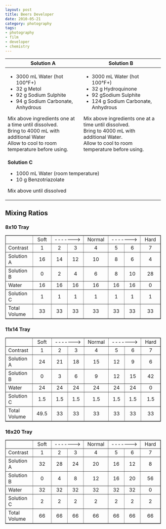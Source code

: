 ```yaml
---
layout: post
title: Beers Developer
date: 2010-05-21
category: photography
tags:
- photography
- film
- developer
- chemistry
---
```


<table class="table">
  <thead>
    <tr>
      <th>Solution A</th>
      <th>Solution B</th>
    </tr>
  </thead>
  <tbody>
    <tr>
      <td>
        <ul>
          <li>3000 mL Water (hot 100°F+)</li>
          <li>32 g Metol</li>
          <li>92 g Sodium Sulphite</li>
          <li>94 g Sodium Carbonate, Anhydrous</li>
        </ul>
        <p>
          Mix above ingredients one at a time until dissolved.<br>
          Bring to 4000 mL with additional Water<br>
          Allow to cool to room temperature before using.
        </p>
      </td>
      <td>
        <ul>
          <li>3000 mL Water (hot 100°F+)</li>
          <li>32 g Hydroquinone</li>
          <li>92 gSodium Sulphite</li>
          <li>124 g Sodium Carbonate, Anhydrous</li>
        </ul>
        <p>
          Mix above ingredients one at a time until dissolved.<br>
          Bring to 4000 mL with additional Water.<br>
          Allow to cool to room temperature before using.</p>
      </td>
    </tr>
    <tr>
      <td colspan="2">
        <b>Solution C</b>
        <ul>
          <li>1000 mL Water (room temperature)</li>
          <li>10 g Benzotriazolate</li>
        </ul>
        <p>Mix above until dissolved</p>
      </td>
    </tr>
  </tbody>
</table>

## Mixing Ratios

### 8x10 Tray

<table border="single">
<tr>
<td style="width: 100px">
                </td>
<td style="width: 100px; text-align: center;">
                    Soft</td>
<td style="text-align: center;" colspan="2">
                    -------&gt;</td>
<td style="width: 100px; text-align: center;">
                    Normal</td>
<td style="text-align: center;" colspan="2">
                    -------&gt;</td>
<td style="width: 100px; text-align: center;">
                    Hard</td>
</tr>
<tr>
<td style="width: 100px">
                    Contrast</td>
<td style="width: 100px; text-align: center;">
                    1</td>
<td style="width: 100px; text-align: center;">
                    2</td>
<td style="width: 100px; text-align: center;">
                    3</td>
<td style="width: 100px; text-align: center;">
                    4</td>
<td style="width: 100px; text-align: center;">
                    5</td>
<td style="width: 100px; text-align: center;">
                    6</td>
<td style="width: 100px; text-align: center;">
                    7</td>
</tr>
<tr>
<td style="width: 100px">
                    Solution A</td>
<td style="width: 100px; text-align: center;">
                    16</td>
<td style="width: 100px; text-align: center;">
                    14</td>
<td style="width: 100px; text-align: center;">
                    12</td>
<td style="width: 100px; text-align: center;">
                    10</td>
<td style="width: 100px; text-align: center;">
                    8</td>
<td style="width: 100px; text-align: center;">
                    6</td>
<td style="width: 100px; text-align: center;">
                    4</td>
</tr>
<tr>
<td style="width: 100px">
                    Solution B</td>
<td style="width: 100px; text-align: center;">
                    0</td>
<td style="width: 100px; text-align: center;">
                    2</td>
<td style="width: 100px; text-align: center;">
                    4</td>
<td style="width: 100px; text-align: center;">
                    6</td>
<td style="width: 100px; text-align: center;">
                    8</td>
<td style="width: 100px; text-align: center;">
                    10</td>
<td style="width: 100px; text-align: center;">
                    28</td>
</tr>
<tr>
<td style="width: 100px">
                    Water</td>
<td style="width: 100px; text-align: center;">
                    16</td>
<td style="width: 100px; text-align: center;">
                    16</td>
<td style="width: 100px; text-align: center;">
                    16</td>
<td style="width: 100px; text-align: center;">
                    16</td>
<td style="width: 100px; text-align: center;">
                    16</td>
<td style="width: 100px; text-align: center;">
                    16</td>
<td style="width: 100px; text-align: center;">
                    0</td>
</tr>
<tr>
<td style="width: 100px">
                    Solution C</td>
<td style="width: 100px; text-align: center;">
                    1</td>
<td style="width: 100px; text-align: center;">
                    1</td>
<td style="width: 100px; text-align: center;">
                    1</td>
<td style="width: 100px; text-align: center;">
                    1</td>
<td style="width: 100px; text-align: center;">
                    1</td>
<td style="width: 100px; text-align: center;">
                    1</td>
<td style="width: 100px; text-align: center;">
                    1</td>
</tr>
<tr>
<td style="width: 100px">
                    Total Volume</td>
<td style="width: 100px; text-align: center;">
                    33</td>
<td style="width: 100px; text-align: center;">
                    33</td>
<td style="width: 100px; text-align: center;">
                    33</td>
<td style="width: 100px; text-align: center;">
                    33</td>
<td style="width: 100px; text-align: center;">
                    33</td>
<td style="width: 100px; text-align: center;">
                    33</td>
<td style="width: 100px; text-align: center;">
                    33</td>
</tr>
</table>

### 11x14 Tray

<table border="1">
<tr>
<td style="width: 100px; height: 21px;">
            </td>
<td style="width: 100px; text-align: center; height: 21px;">
                Soft</td>
<td style="height: 21px; text-align: center;" colspan="2">
                -------&gt;</td>
<td style="width: 100px; text-align: center; height: 21px;">
                Normal</td>
<td style="height: 21px; text-align: center;" colspan="2">
                -------&gt;</td>
<td style="width: 100px; text-align: center; height: 21px;">
                Hard</td>
</tr>
<tr>
<td style="width: 100px; height: 21px;">
                Contrast</td>
<td style="width: 100px; height: 21px; text-align: center;">
                1</td>
<td style="width: 100px; height: 21px; text-align: center;">
                2</td>
<td style="width: 100px; height: 21px; text-align: center;">
                3</td>
<td style="width: 100px; height: 21px; text-align: center;">
                4</td>
<td style="width: 100px; height: 21px; text-align: center;">
                5</td>
<td style="width: 100px; height: 21px; text-align: center;">
                6</td>
<td style="width: 100px; height: 21px; text-align: center;">
                7</td>
</tr>
<tr>
<td style="width: 100px">
                Solution A</td>
<td style="width: 100px; text-align: center;">
                24</td>
<td style="width: 100px; text-align: center;">
                21</td>
<td style="width: 100px; text-align: center;">
                18</td>
<td style="width: 100px; text-align: center;">
                15</td>
<td style="width: 100px; text-align: center;">
                12</td>
<td style="width: 100px; text-align: center;">
                9</td>
<td style="width: 100px; text-align: center;">
                6</td>
</tr>
<tr>
<td style="width: 100px">
                Solution B</td>
<td style="width: 100px; text-align: center;">
                0</td>
<td style="width: 100px; text-align: center;">
                3</td>
<td style="width: 100px; text-align: center;">
                6</td>
<td style="width: 100px; text-align: center;">
                9</td>
<td style="width: 100px; text-align: center;">
                12</td>
<td style="width: 100px; text-align: center;">
                15</td>
<td style="width: 100px; text-align: center;">
                42</td>
</tr>
<tr>
<td style="width: 100px">
                Water</td>
<td style="width: 100px; text-align: center;">
                24</td>
<td style="width: 100px; text-align: center;">
                24</td>
<td style="width: 100px; text-align: center;">
                24</td>
<td style="width: 100px; text-align: center;">
                24</td>
<td style="width: 100px; text-align: center;">
                24</td>
<td style="width: 100px; text-align: center;">
                24</td>
<td style="width: 100px; text-align: center;">
                0</td>
</tr>
<tr>
<td style="width: 100px">
                Solution C</td>
<td style="width: 100px; text-align: center;">
                1.5</td>
<td style="width: 100px; text-align: center;">
                1.5</td>
<td style="width: 100px; text-align: center;">
                1.5</td>
<td style="width: 100px; text-align: center;">
                1.5</td>
<td style="width: 100px; text-align: center;">
                1.5</td>
<td style="width: 100px; text-align: center;">
                1.5</td>
<td style="width: 100px; text-align: center;">
                1.5</td>
</tr>
<tr>
<td style="width: 100px">
                Total Volume</td>
<td style="width: 100px; text-align: center;">
                49.5</td>
<td style="width: 100px; text-align: center;">
                33</td>
<td style="width: 100px; text-align: center;">
                33</td>
<td style="width: 100px; text-align: center;">
                33</td>
<td style="width: 100px; text-align: center;">
                33</td>
<td style="width: 100px; text-align: center;">
                33</td>
<td style="width: 100px; text-align: center;">
                33</td>
</tr>
</table>

### 16x20 Tray

<table border="1">
<tr>
<td style="width: 100px">
            </td>
<td style="width: 100px; text-align: center;">
                Soft</td>
<td style="text-align: center;" colspan="2">
                -------&gt;</td>
<td style="width: 100px; text-align: center;">
                Normal</td>
<td style="text-align: center;" colspan="2">
                -------&gt;</td>
<td style="width: 100px; text-align: center;">
                Hard</td>
</tr>
<tr>
<td style="width: 100px">
                Contrast</td>
<td style="width: 100px; text-align: center;">
                1</td>
<td style="width: 100px; text-align: center;">
                2</td>
<td style="width: 100px; text-align: center;">
                3</td>
<td style="width: 100px; text-align: center;">
                4</td>
<td style="width: 100px; text-align: center;">
                5</td>
<td style="width: 100px; text-align: center;">
                6</td>
<td style="width: 100px; text-align: center;">
                7</td>
</tr>
<tr>
<td style="width: 100px">
                Solution A</td>
<td style="width: 100px; text-align: center;">
                32</td>
<td style="width: 100px; text-align: center;">
                28</td>
<td style="width: 100px; text-align: center;">
                24</td>
<td style="width: 100px; text-align: center;">
                20</td>
<td style="width: 100px; text-align: center;">
                16</td>
<td style="width: 100px; text-align: center;">
                12</td>
<td style="width: 100px; text-align: center;">
                8</td>
</tr>
<tr>
<td style="width: 100px">
                Solution B</td>
<td style="width: 100px; text-align: center;">
                0</td>
<td style="width: 100px; text-align: center;">
                4</td>
<td style="width: 100px; text-align: center;">
                8</td>
<td style="width: 100px; text-align: center;">
                12</td>
<td style="width: 100px; text-align: center;">
                16</td>
<td style="width: 100px; text-align: center;">
                20</td>
<td style="width: 100px; text-align: center;">
                56</td>
</tr>
<tr>
<td style="width: 100px">
                Water</td>
<td style="width: 100px; text-align: center;">
                32</td>
<td style="width: 100px; text-align: center;">
                32</td>
<td style="width: 100px; text-align: center;">
                32</td>
<td style="width: 100px; text-align: center;">
                32</td>
<td style="width: 100px; text-align: center;">
                32</td>
<td style="width: 100px; text-align: center;">
                32</td>
<td style="width: 100px; text-align: center;">
                0</td>
</tr>
<tr>
<td style="width: 100px">
                Solution C</td>
<td style="width: 100px; text-align: center;">
                2</td>
<td style="width: 100px; text-align: center;">
                2</td>
<td style="width: 100px; text-align: center;">
                2</td>
<td style="width: 100px; text-align: center;">
                2</td>
<td style="width: 100px; text-align: center;">
                2</td>
<td style="width: 100px; text-align: center;">
                2</td>
<td style="width: 100px; text-align: center;">
                2</td>
</tr>
<tr>
<td style="width: 100px">
                Total Volume</td>
<td style="width: 100px; text-align: center;">
                66</td>
<td style="width: 100px; text-align: center;">
                66</td>
<td style="width: 100px; text-align: center;">
                66</td>
<td style="width: 100px; text-align: center;">
                66</td>
<td style="width: 100px; text-align: center;">
                66</td>
<td style="width: 100px; text-align: center;">
                66</td>
<td style="width: 100px; text-align: center;">
                66</td>
</tr>
</table>
